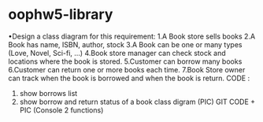 # oophw5-library

•Design a class diagram for this requirement:
1.A Book store sells books
2.A Book has name, ISBN, author, stock
3.A Book can be one or many types (Love, Novel, Sci-fi, …)
4.Book store manager can check stock and locations where the book is stored.
5.Customer can borrow many books
6.Customer can return one or more books each time.
7.Book Store owner can track when the book is borrowed and when the book is return.
CODE :
1. show borrows list 
2. show borrow and return status of a book
class digram (PIC) 
GIT CODE + PIC (Console 2 functions)
